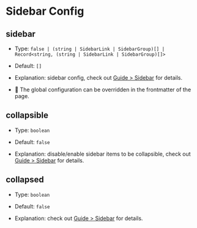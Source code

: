 # Sidebar Config

## sidebar

- Type: `false | (string | SidebarLink | SidebarGroup)[] | Record<string, (string | SidebarLink | SidebarGroup)[]>`

- Default: `[]`

- Explanation: sidebar config, check out [Guide > Sidebar](/guide/sidebar.html) for details.

- :triangular_flag_on_post: The global configuration can be overridden in the frontmatter of the page.

## collapsible

- Type: `boolean`

- Default: `false`

- Explanation: disable/enable sidebar items to be collapsible, check out [Guide > Sidebar](/guide/sidebar.html) for details.

## collapsed

- Type: `boolean`

- Default: `false`

- Explanation: check out [Guide > Sidebar](/guide/sidebar.html) for details.
